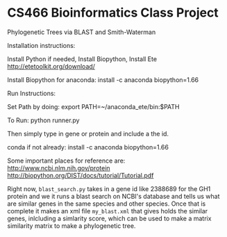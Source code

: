 # CS466 Bioinformatics Class Project 
Phylogenetic Trees via BLAST and Smith-Waterman

Installation instructions:

Install Python if needed, Install Biopython, Install Ete http://etetoolkit.org/download/

Install Biopython for anaconda: install -c anaconda biopython=1.66


Run Instructions:

Set Path by doing:
	export PATH=~/anaconda_ete/bin:$PATH

To Run: 
	python runner.py

Then simply type in gene or protein and include a the id.


conda
if not already:  install -c anaconda biopython=1.66

Some important places for reference are: 
http://www.ncbi.nlm.nih.gov/protein
http://biopython.org/DIST/docs/tutorial/Tutorial.pdf



Right now, `blast_search.py` takes in a gene id like 2388689 for the GH1 protein and we 
it runs a blast search on NCBI's database and tells us what are similar genes in the same species and other species.
Once that is complete it makes an xml file `my_blast.xml` that gives holds the similar genes, inlcluding a simlarity score, which can be used to make a matrix similarity matrix to make a phylogenetic tree. 

